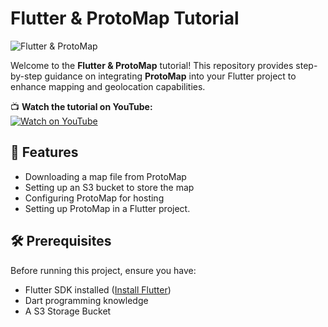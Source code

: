 # Flutter & ProtoMap Tutorial

![Flutter & ProtoMap](https://github.com/user-attachments/assets/60a1587a-084d-40a8-9df2-bce3d66cb83b)

Welcome to the **Flutter & ProtoMap** tutorial! This repository provides step-by-step guidance on integrating **ProtoMap** into your Flutter project to enhance mapping and geolocation capabilities.

📺 **Watch the tutorial on YouTube:**  
[![Watch on YouTube](https://img.youtube.com/vi/SuWHEfwl36M&t=1s/0.jpg)](https://www.youtube.com/watch?v=SuWHEfwl36M&t=1s)

## 🚀 Features
- Downloading a map file from ProtoMap
- Setting up an S3 bucket to store the map
- Configuring ProtoMap for hosting
- Setting up ProtoMap in a Flutter project.


## 🛠 Prerequisites
Before running this project, ensure you have:
- Flutter SDK installed ([Install Flutter](https://flutter.dev/docs/get-started/install))
- Dart programming knowledge
- A S3 Storage Bucket

